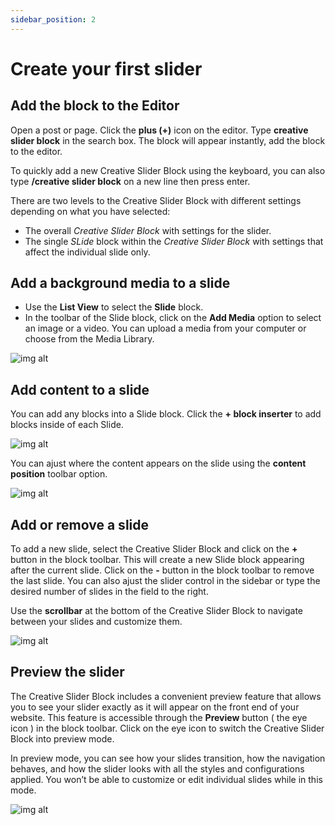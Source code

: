 ```yaml
---
sidebar_position: 2
---
```


# Create your first slider

## Add the block to the Editor

Open a post or page. Click the **plus (+)** icon on the editor. Type **creative slider block** in the search box. The block will appear instantly, add the block to the editor.

To quickly add a new Creative Slider Block using the keyboard, you can also type **/creative slider block** on a new line then press enter.

There are two levels to the Creative Slider Block with different settings depending on what you have selected:

- The overall *Creative Slider Block* with settings for the slider.
- The single *SLide* block within the *Creative Slider Block* with settings that affect the individual slide only.

## Add a background media to a slide

- Use the **List View** to select the **Slide** block.
- In the toolbar of the Slide block, click on the **Add Media** option to select an image or a video. You can upload a media from your computer or choose from the Media Library.

![img alt](/img/getting-started/select-background-media.png)

## Add content to a slide

You can add any blocks into a Slide block. Click the **+ block inserter** to add blocks inside of each Slide.

![img alt](/img/getting-started/select-content.png)

You can ajust where the content appears on the slide using the **content position** toolbar option.

![img alt](/img/getting-started/content-position.png)

## Add or remove a slide

To add a new slide, select the Creative Slider Block and click on the **+** button in the block toolbar. This will create a new Slide block appearing after the current slide. Click on the **-** button in the block toolbar to remove the last slide. You can also ajust the slider control in the sidebar or type the desired number of slides in the field to the right.

Use the **scrollbar** at the bottom of the Creative Slider Block to navigate between your slides and customize them.

![img alt](/img/getting-started/add-slide.png)

## Preview the slider

The Creative Slider Block includes a convenient preview feature that allows you to see your slider exactly as it will appear on the front end of your website. This feature is accessible through the **Preview** button ( the eye icon ) in the block toolbar. Click on the eye icon to switch the Creative Slider Block into preview mode.

In preview mode, you can see how your slides transition, how the navigation behaves, and how the slider looks with all the styles and configurations applied. You won’t be able to customize or edit individual slides while in this mode.

![img alt](/img/getting-started/preview.png)
